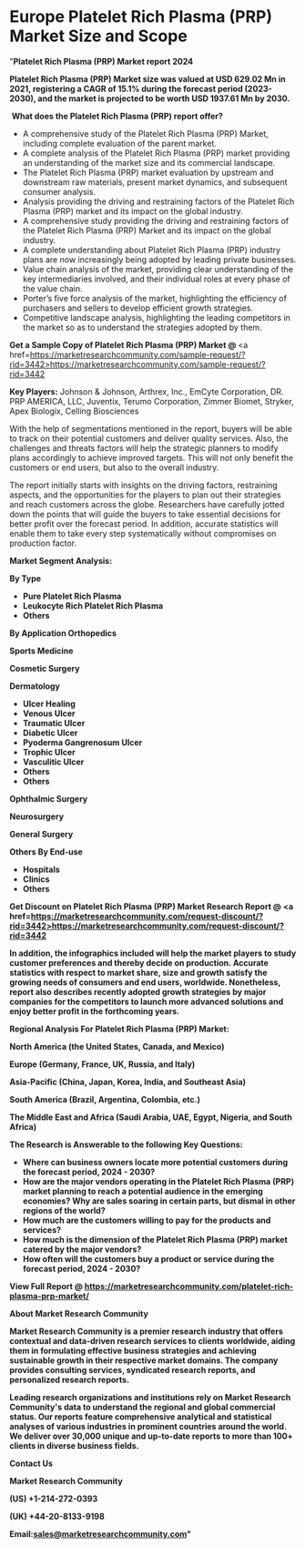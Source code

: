 # Europe Platelet Rich Plasma (PRP) Market Size and Scope 
"<strong>Platelet Rich Plasma (PRP) Market report 2024</strong>

<strong>Platelet Rich Plasma (PRP) Market size was valued at USD 629.02 Mn in 2021, registering a CAGR of 15.1% during the forecast period (2023-2030), and the market is projected to be worth USD 1937.61 Mn by 2030.</strong>

 <strong><b>What does the Platelet Rich Plasma (PRP) report offer?</b></strong>
<ul>
  <li>A comprehensive study of the Platelet Rich Plasma (PRP) Market, including complete evaluation of the parent market.</li>
  <li>A complete analysis of the Platelet Rich Plasma (PRP) market providing an understanding of the market size and its commercial landscape.</li>
  <li>The Platelet Rich Plasma (PRP) market evaluation by upstream and downstream raw materials, present market dynamics, and subsequent consumer analysis.</li>
  <li>Analysis providing the driving and restraining factors of the Platelet Rich Plasma (PRP) market and its impact on the global industry.</li>
  <li>A comprehensive study providing the driving and restraining factors of the Platelet Rich Plasma (PRP) Market and its impact on the global industry.</li>
  <li>A complete understanding about Platelet Rich Plasma (PRP) industry plans are now increasingly being adopted by leading private businesses.</li>
  <li>Value chain analysis of the market, providing clear understanding of the key intermediaries involved, and their individual roles at every phase of the value chain.</li>
  <li>Porter’s five force analysis of the market, highlighting the efficiency of purchasers and sellers to develop efficient growth strategies.</li>
  <li>Competitive landscape analysis, highlighting the leading competitors in the market so as to understand the strategies adopted by them.</li>
</ul>

<strong>Get a Sample Copy of Platelet Rich Plasma (PRP) Market @ </strong><a href=https://marketresearchcommunity.com/sample-request/?rid=3442><u>https://marketresearchcommunity.com/sample-request/?rid=3442</u></a>

<strong>Key Players:</strong> 
Johnson &amp; Johnson, Arthrex, Inc., EmCyte Corporation, DR. PRP AMERICA, LLC, Juventix, Terumo Corporation, Zimmer Biomet, Stryker, Apex Biologix, Celling Biosciences

With the help of segmentations mentioned in the report, buyers will be able to track on their potential customers and deliver quality services. Also, the challenges and threats factors will help the strategic planners to modify plans accordingly to achieve improved targets. This will not only benefit the customers or end users, but also to the overall industry.

The report initially starts with insights on the driving factors, restraining aspects, and the opportunities for the players to plan out their strategies and reach customers across the globe. Researchers have carefully jotted down the points that will guide the buyers to take essential decisions for better profit over the forecast period. In addition, accurate statistics will enable them to take every step systematically without compromises on production factor.

<strong>Market Segment Analysis:</strong>


<strong><strong>By Type </strong></h4>
<ul>
 	<li>Pure Platelet Rich Plasma</li>
 	<li>Leukocyte Rich Platelet Rich Plasma</li>
 	<li>Others</li>
</ul>
<strong><strong>By Application </strong></h4>
Orthopedics

Sports Medicine

Cosmetic Surgery

Dermatology
<ul>
 	<li>Ulcer Healing</li>
 	<li>Venous Ulcer</li>
 	<li>Traumatic Ulcer</li>
 	<li>Diabetic Ulcer</li>
 	<li>Pyoderma Gangrenosum Ulcer</li>
 	<li>Trophic Ulcer</li>
 	<li>Vasculitic Ulcer</li>
 	<li>Others</li>
 	<li>Others</li>
</ul>
Ophthalmic Surgery

Neurosurgery

General Surgery

Others
<strong><strong>By End-use </strong></h4>
<ul>
 	<li>Hospitals</li>
 	<li>Clinics</li>
 	<li>Others</li>
</ul>

<strong>Get Discount on Platelet Rich Plasma (PRP) Market Research Report @ </b></strong><a href=https://marketresearchcommunity.com/request-discount/?rid=3442><u>https://marketresearchcommunity.com/request-discount/?rid=3442</u></a>

In addition, the infographics included will help the market players to study customer preferences and thereby decide on production. Accurate statistics with respect to market share, size and growth satisfy the growing needs of consumers and end users, worldwide. Nonetheless, report also describes recently adopted growth strategies by major companies for the competitors to launch more advanced solutions and enjoy better profit in the forthcoming years.

<strong>Regional Analysis For Platelet Rich Plasma (PRP) Market:</strong>

<strong>North America</strong> (the United States, Canada, and Mexico)

<strong>Europe</strong> (Germany, France, UK, Russia, and Italy)

<strong>Asia-Pacific</strong> (China, Japan, Korea, India, and Southeast Asia)

<strong>South America</strong> (Brazil, Argentina, Colombia, etc.)

<strong>The Middle East and Africa</strong> (Saudi Arabia, UAE, Egypt, Nigeria, and South Africa)

<strong>The Research is Answerable to the following Key Questions:</strong>
<ul>
 	<li>Where can business owners locate more potential customers during the forecast period, 2024 - 2030?</li>
 	<li>How are the major vendors operating in the Platelet Rich Plasma (PRP) market planning to reach a potential audience in the emerging economies? Why are sales soaring in certain parts, but dismal in other regions of the world?</li>
 	<li>How much are the customers willing to pay for the products and services?</li>
 	<li>How much is the dimension of the Platelet Rich Plasma (PRP) market catered by the major vendors?</li>
 	<li>How often will the customers buy a product or service during the forecast period, 2024 - 2030?</li>
</ul>

<strong>View Full Report @</strong> <a href=https://marketresearchcommunity.com/platelet-rich-plasma-prp-market/>https://marketresearchcommunity.com/platelet-rich-plasma-prp-market/</a>

<strong>About Market Research Community</strong>

Market Research Community is a premier research industry that offers contextual and data-driven research services to clients worldwide, aiding them in formulating effective business strategies and achieving sustainable growth in their respective market domains. The company provides consulting services, syndicated research reports, and personalized research reports.

Leading research organizations and institutions rely on Market Research Community's data to understand the regional and global commercial status. Our reports feature comprehensive analytical and statistical analyses of various industries in prominent countries around the world. We deliver over 30,000 unique and up-to-date reports to more than 100+ clients in diverse business fields.

<strong>Contact Us</strong>

<strong>Market Research Community</strong>

(US) +1-214-272-0393

(UK) +44-20-8133-9198

<strong>Email:</strong>sales@marketresearchcommunity.com"
